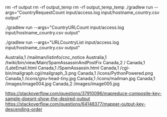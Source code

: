 rm -rf output
rm -rf output_temp
rm -rf output_temp_temp
./gradlew run --args="CountryRequestCount input/access.log input/hostname_country.csv output"

./gradlew run --args="CountryURLCount input/access.log input/hostname_country.csv output"

./gradlew run --args="URLCountryList input/access.log input/hostname_country.csv output" 


Australia,1	/mailman/listinfo/cnc_notice
Australia,1	/twiki/bin/view/Main/SpamAssassinAndPostFix
Canada,2	/
Canada,1	/LateEmail.html
Canada,1	/SpamAssassin.html
Canada,1	/cgi-bin/mailgraph.cgi/mailgraph_3.png
Canada,1	/icons/PythonPowered.png
Canada,1	/icons/gnu-head-tiny.jpg
Canada,1	/icons/mailman.jpg
Canada,1	/images/image004.jpg
Canada,2	/images/image005.jpg


https://stackoverflow.com/questions/37910096/mapreduce-composite-key-sample-doesnt-show-the-desired-output
https://stackoverflow.com/questions/64148377/mapper-output-key-descending-order
